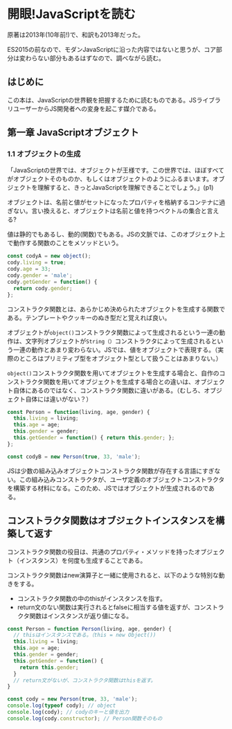 # 開眼!JavaScriptを読む

原著は2013年(10年前!)で、和訳も2013年だった。

ES2015の前なので、モダンJavaScriptに沿った内容ではないと思うが、コア部分は変わらない部分もあるはずなので、調べながら読む。

## はじめに

この本は、JavaScriptの世界観を把握するために読むものである。JSライブラリユーザーからJS開発者への変身を起こす媒介である。

## 第一章 JavaScriptオブジェクト

### 1.1 オブジェクトの生成

「JavaScriptの世界では、オブジェクトが王様です。この世界では、ほぼすべてがオブジェクトそのものか、もしくはオブジェクトのようにふるまいます。オブジェクトを理解すると、きっとJavaScriptを理解できることでしょう。」(p1)

オブジェクトは、名前と値がセットになったプロパティを格納するコンテナに過ぎない。言い換えると、オブジェクトは名前と値を持つベクトルの集合と言える?

値は静的でもあるし、動的(関数)でもある。JSの文脈では、このオブジェクト上で動作する関数のことをメソッドという。

```js
const codyA = new object();
cody.living = true;
cody.age = 33;
cody.gender = 'male';
cody.getGender = function() {
  return cody.gender;
};
```

コンストラクタ関数とは、あらかじめ決められたオブジェクトを生成する関数である。テンプレートやクッキーのぬき型だと覚えれば良い。

オブジェクトが`object()`コンストラクタ関数によって生成されるという一連の動作は、文字列オブジェクトが`String（）`コンストラクタによって生成されるという一連の動作とあまり変わらない。JSでは、値をオブジェクトで表現する。（実際のところはプリミティブ型をオブジェクト型として扱うことはあまりない。）

`object()`コンストラクタ関数を用いてオブジェクトを生成する場合と、自作のコンストラクタ関数を用いてオブジェクトを生成する場合との違いは、オブジェクト自体にあるのではなく、コンストラクタ関数に違いがある。（むしろ、オブジェクト自体には違いがない？）

```js
const Person = function(living, age, gender) {
  this.living = living;
  this.age = age;
  this.gender = gender;
  this.getGender = function() { return this.gender; };
};

const codyB = new Person(true, 33, 'male');
```

JSは少数の組み込みオブジェクトコンストラクタ関数が存在する言語にすぎない。この組み込みコンストラクタが、ユーザ定義のオブジェクトコンストラクタを構築する材料になる。このため、JSではオブジェクトが生成されるのである。

## コンストラクタ関数はオブジェクトインスタンスを構築して返す

コンストラクタ関数の役目は、共通のプロパティ・メソッドを持ったオブジェクト（インスタンス）を何度も生成することである。

コンストラクタ関数はnew演算子と一緒に使用されると、以下のような特別な動きをする。

- コンストラクタ関数の中のthisがインスタンスを指す。
- return文のない関数は実行されるとfalseに相当する値を返すが、コンストラクタ関数はインスタンスが返り値になる。

```js
const Person = function Person(living, age, gender) {
  // thisはインスタンスである。（this = new Object())
  this.living = living;
  this.age = age;
  this.gender = gender;
  this.getGender = function() {
    return this.gender;
  }
  // return文がないが、コンストラクタ関数はthisを返す。
}

const cody = new Person(true, 33, 'male');
console.log(typeof cody); // object
console.log(cody); // codyのキーと値を出力
console.log(cody.constructor); // Person関数そのもの
```

